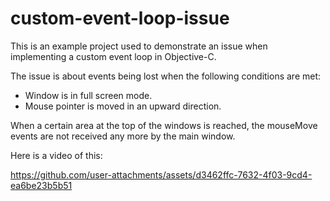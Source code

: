 # custom-event-loop-issue
This is an example project used to demonstrate an issue when implementing a
custom event loop in Objective-C.

The issue is about events being lost when the following conditions are met:
- Window is in full screen mode.
- Mouse pointer is moved in an upward direction.

When a certain area at the top of the windows is reached, the mouseMove events
are not received any more by the main window.

Here is a video of this:

https://github.com/user-attachments/assets/d3462ffc-7632-4f03-9cd4-ea6be23b5b51
